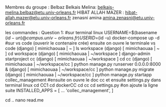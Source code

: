 Membres du groupe :
Belbaz Belkais Melina: belkais-melina.belbaz@etu.univ-orleans.fr
HIBAT ALLAH MAZER : hibat-allah.mazer@etu.univ-orleans.fr
zenasni amina amina.zenasni@etu.univ-orleans.fr

les commandes :
Question 1:
#sur terminal linux
USERNAME=$(basename $(id -un) @campus.univ-orleans.fr) USERID=$(id -u) docker-compose up -d
#sur vs code (ouverir le contenaire crée) ensuite on ouvre le terminale vs code
(django) [ mimichaouaa | ~ ] ls
workspace
(django) [ mimichaouaa | ~ ] cd workspace
(django) [ mimichaouaa | ~/workspace ]     django-admin startproject cc
(django) [ mimichaouaa | ~/workspace ]      cd cc
(django) [ mimichaouaa | ~/workspace/cc ]     python manage.py runserver 0.0.0.0:8000 &
(django) [ mimichaouaa | ~/workspace/cc ]  python manage.py migrate
(django) [ mimichaouaa | ~/workspace/cc ]     python manage.py startapp collec_management
#ensuite on ouvre le doc cc et ensuite settings.py dans terminal linux
cd CC1
cd dockerCC
cd cc
cd settings.py 
#on ajoute la ligne suite 
     INSTALLED_APPS = [
         ...
         'collec_management',
     ]
     
cd ..
nano read.me
